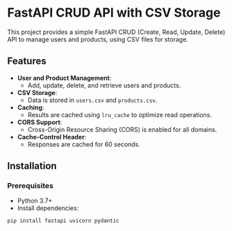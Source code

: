 # FastAPI CRUD API with CSV Storage

This project provides a simple FastAPI CRUD (Create, Read, Update, Delete) API to manage users and products, using CSV files for storage.

## Features

- **User and Product Management**: 
  - Add, update, delete, and retrieve users and products.
- **CSV Storage**: 
  - Data is stored in `users.csv` and `products.csv`.
- **Caching**: 
  - Results are cached using `lru_cache` to optimize read operations.
- **CORS Support**: 
  - Cross-Origin Resource Sharing (CORS) is enabled for all domains.
- **Cache-Control Header**: 
  - Responses are cached for 60 seconds.

## Installation

### Prerequisites

- Python 3.7+  
- Install dependencies:

```bash
pip install fastapi uvicorn pydantic
